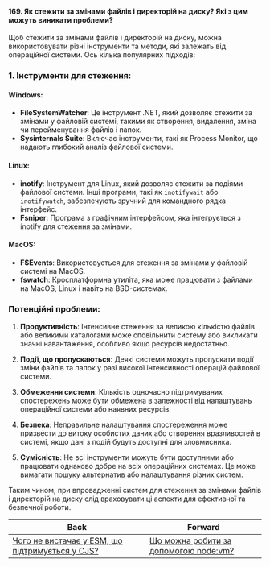 #### 169. Як стежити за змінами файлів і директорій на диску? Які з цим можуть виникати проблеми?

Щоб стежити за змінами файлів і директорій на диску, можна використовувати різні інструменти та методи, які залежать від операційної системи. Ось кілька популярних підходів:

### 1. Інструменти для стеження:

#### Windows:
- **FileSystemWatcher**: Це інструмент .NET, який дозволяє стежити за змінами у файловій системі, такими як створення, видалення, зміна чи перейменування файлів і папок.
- **Sysinternals Suite**: Включає інструменти, такі як Process Monitor, що надають глибокий аналіз файлової системи.

#### Linux:
- **inotify**: Інструмент для Linux, який дозволяє стежити за подіями файлової системи. Інші програми, такі як `inotifywait` або `inotifywatch`, забезпечують зручний для командного рядка інтерфейс.
- **Fsniper**: Програма з графічним інтерфейсом, яка інтегрується з inotify для стеження за змінами.

#### MacOS:
- **FSEvents**: Використовується для стеження за змінами у файловій системі на MacOS.
- **fswatch**: Кросплатформна утиліта, яка може працювати з файлами на MacOS, Linux і навіть на BSD-системах.

### Потенційні проблеми:

1. **Продуктивність**: Інтенсивне стеження за великою кількістю файлів або великими каталогами може сповільнити систему або викликати значні навантаження, особливо якщо ресурсів недостатньо.

2. **Події, що пропускаються**: Деякі системи можуть пропускати події зміни файлів та папок у разі високої інтенсивності операцій файлової системи.

3. **Обмеження системи**: Кількість одночасно підтримуваних спостережень може бути обмежена в залежності від налаштувань операційної системи або наявних ресурсів.

4. **Безпека**: Неправильне налаштування спостереження може призвести до витоку особистих даних або створення вразливостей в системі, якщо дані з подій будуть доступні для зловмисника.

5. **Сумісність**: Не всі інструменти можуть бути доступними або працювати однаково добре на всіх операційних системах. Це може вимагати пошуку альтернатив або налаштування різних систем.

Таким чином, при впровадженні систем для стеження за змінами файлів і директорій на диску слід враховувати ці аспекти для ефективної та безпечної роботи.

| Back | Forward |
|---|---|
| [Чого не вистачає у ESM, що підтримується у CJS?](/ua/strong-middle/questions-for-a-systems-programmer/what-is-missing-from-esm-thats-supported-in-cjs.md)  | [Що можна робити за допомогою node:vm?](/ua/strong-middle/questions-for-a-systems-programmer/what-can-you-do-with-node-vm.md) |